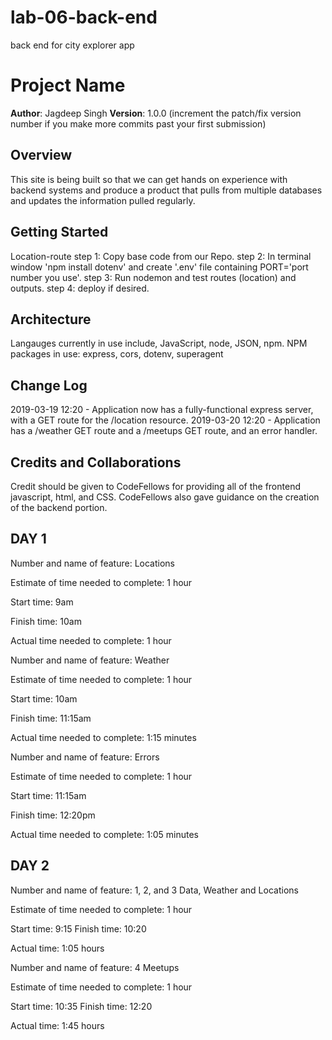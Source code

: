 # lab-06-back-end
back end for city explorer app

# Project Name

**Author**: Jagdeep Singh
**Version**: 1.0.0 (increment the patch/fix version number if you make more commits past your first submission)

## Overview
<!-- Provide a high level overview of what this application is and why you are building it, beyond the fact that it's an assignment for this class. (i.e. What's your problem domain?) -->
This site is being built so that we can get hands on experience with backend systems and produce a product that pulls from multiple databases and updates the information pulled regularly.

## Getting Started
<!-- What are the steps that a user must take in order to build this app on their own machine and get it running? -->
Location-route
step 1: Copy base code from our Repo.
step 2: In terminal window 'npm install dotenv' and create '.env' file containing PORT='port number you use'.
step 3: Run nodemon and test routes (location) and outputs.
step 4: deploy if desired.



## Architecture
<!-- Provide a detailed description of the application design. What technologies (languages, libraries, etc) you're using, and any other relevant design information. -->
Langauges currently in use include, JavaScript, node, JSON, npm.
NPM packages in use: express, cors, dotenv, superagent



## Change Log

2019-03-19 12:20 - Application now has a fully-functional express server, with a GET route for the /location resource.
2019-03-20 12:20 - Application has a /weather GET route and a /meetups GET route, and an error handler.


## Credits and Collaborations


Credit should be given to CodeFellows for providing all of the frontend javascript, html, and CSS. CodeFellows also gave guidance on the creation of the backend portion.




## DAY 1

Number and name of feature: Locations

Estimate of time needed to complete: 1 hour

Start time: 9am

Finish time: 10am

Actual time needed to complete: 1 hour


Number and name of feature: Weather

Estimate of time needed to complete: 1 hour

Start time: 10am

Finish time: 11:15am

Actual time needed to complete: 1:15 minutes


Number and name of feature: Errors

Estimate of time needed to complete: 1 hour

Start time: 11:15am

Finish time: 12:20pm

Actual time needed to complete: 1:05 minutes

## DAY 2

Number and name of feature: 1, 2, and 3 Data, Weather and Locations

Estimate of time needed to complete: 1 hour

Start time: 9:15
Finish time: 10:20

Actual time: 1:05 hours


Number and name of feature: 4 Meetups

Estimate of time needed to complete: 1 hour

Start time: 10:35
Finish time: 12:20

Actual time: 1:45 hours
